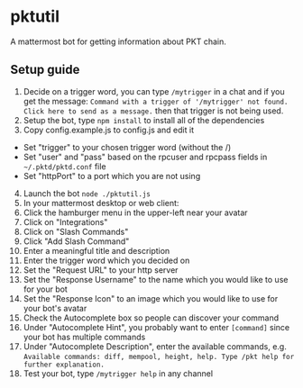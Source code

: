 # pktutil

A mattermost bot for getting information about PKT chain.

## Setup guide

1. Decide on a trigger word, you can type `/mytrigger` in a chat and if you get the message:
`Command with a trigger of '/mytrigger' not found. Click here to send as a message.` then that trigger is not being used.
2. Setup the bot, type `npm install` to install all of the dependencies
3. Copy config.example.js to config.js and edit it
  * Set "trigger" to your chosen trigger word (without the /)
  * Set "user" and "pass" based on the rpcuser and rpcpass fields in `~/.pktd/pktd.conf` file
  * Set "httpPort" to a port which you are not using
4. Launch the bot `node ./pktutil.js`
5. In your mattermost desktop or web client:
  1. Click the hamburger menu in the upper-left near your avatar
  2. Click on "Integrations"
  3. Click on "Slash Commands"
  4. Click "Add Slash Command"
  5. Enter a meaningful title and description
  6. Enter the trigger word which you decided on
  7. Set the "Request URL" to your http server
  8. Set the "Response Username" to the name which you would like to use for your bot
  9. Set the "Response Icon" to an image which you would like to use for your bot's avatar
6. Check the Autocomplete box so people can discover your command
7. Under "Autocomplete Hint", you probably want to enter `[command]` since your bot has multiple commands
8. Under "Autocomplete Description", enter the available commands, e.g.
`Available commands: diff, mempool, height, help. Type /pkt help for further explanation.`
9. Test your bot, type `/mytrigger help` in any channel